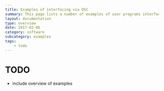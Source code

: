 ```yaml
---
title: Examples of interfacing via OSC
summary: This page lists a number of examples of user programs interfacing via OSC
layout: documentation
type: overview
date: 2017-02-06
category: software
subcategory: examples
tags:
    - todo
---
```




# TODO

- include overview of examples
